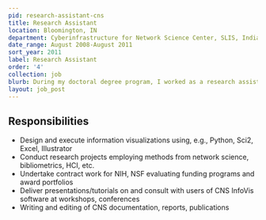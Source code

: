 ```yaml
---
pid: research-assistant-cns
title: Research Assistant
location: Bloomington, IN
department: Cyberinfrastructure for Network Science Center, SLIS, Indiana University
date_range: August 2008-August 2011
sort_year: 2011
label: Research Assistant
order: '4'
collection: job
blurb: During my doctoral degree program, I worked as a research assistant for my dissertation advisor, who entrusted me to act as her proxy and work independently on various research and teaching activities.
layout: job_post
---
```

## Responsibilities

* Design and execute information visualizations using, e.g., Python, Sci2, Excel, Illustrator
* Conduct research projects employing methods from network science, bibliometrics, HCI, etc.
* Undertake contract work for NIH, NSF evaluating funding programs and award portfolios
* Deliver presentations/tutorials on and consult with users of CNS InfoVis software at workshops, conferences
* Writing and editing of CNS documentation, reports, publications